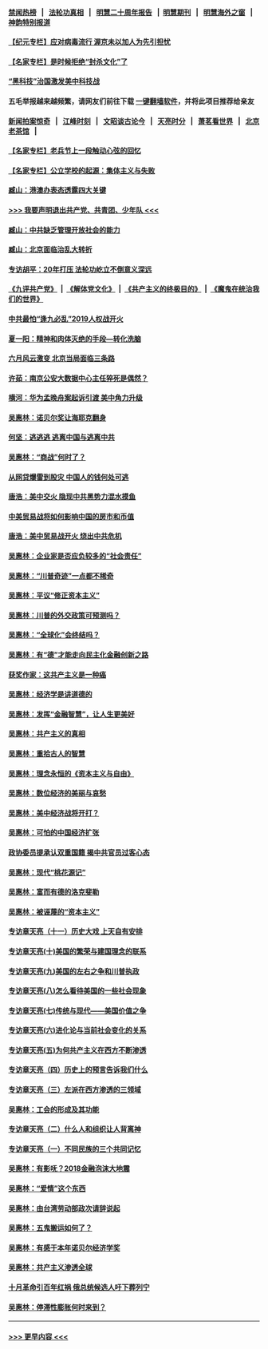 #### [禁闻热榜](热点新闻.md?=0)  &nbsp;&nbsp;|&nbsp;&nbsp; [法轮功真相](https://github.com/gfw-breaker/truth/blob/master/README.md?=0) &nbsp;&nbsp;|&nbsp;&nbsp; [明慧二十周年报告](https://github.com/gfw-breaker/mh-reports/blob/master/README.md?=0) &nbsp;&nbsp;|&nbsp;&nbsp;[明慧期刊](https://github.com/gfw-breaker/mh-qikan) &nbsp;&nbsp;|&nbsp;&nbsp; [明慧海外之窗](https://github.com/gfw-breaker/mh-news/blob/master/README.md?=0) &nbsp;&nbsp;|&nbsp;&nbsp; [神韵特别报道](https://github.com/gfw-breaker/mh-news/blob/master/shenyun.md?=0)
#### [【纪元专栏】应对病毒流行 渥京未以加人为先引担忧](../pages/nsc423/n11875714.md?t=02240131) 
#### [【名家专栏】是时候拒绝“封杀文化”了](../pages/nsc423/n11814093.md?t=02240131) 
#### [“黑科技”治国激发美中科技战](../pages/nsc423/n11638056.md?t=02240131) 
#### 五毛举报越来越频繁，请网友们前往下载 [一键翻墙软件](https://github.com/gfw-breaker/ssr-accounts)，并将此项目推荐给亲友
#### [新闻拍案惊奇](https://github.com/gfw-breaker/banned-news/blob/master/pages/link4.md) &nbsp;&nbsp;|&nbsp;&nbsp; [江峰时刻](https://github.com/gfw-breaker/banned-news/blob/master/pages/link4.md) &nbsp;&nbsp;|&nbsp;&nbsp; [文昭谈古论今](https://github.com/gfw-breaker/banned-news/blob/master/pages/link4.md) &nbsp;&nbsp;|&nbsp;&nbsp; [天亮时分](https://github.com/gfw-breaker/banned-news/blob/master/pages/link4.md) &nbsp;&nbsp;|&nbsp;&nbsp; [萧茗看世界](https://github.com/gfw-breaker/banned-news/blob/master/pages/link4.md) &nbsp;&nbsp;|&nbsp;&nbsp; [北京老茶馆](https://github.com/gfw-breaker/banned-news/blob/master/pages/link4.md) &nbsp;&nbsp;|&nbsp;&nbsp; 
#### [【名家专栏】老兵节上一段触动心弦的回忆](../pages/nsc423/n11646016.md?t=02240131) 
#### [【名家专栏】公立学校的起源：集体主义与失败](../pages/nsc423/n11601833.md?t=02240131) 
#### [臧山：港澳办表态透露四大关键](../pages/nsc423/n11421628.md?t=02240131) 
#### [>>> 我要声明退出共产党、共青团、少年队 <<<](https://github.com/begood0513/goodnews/blob/master/quit/letter.md) 
#### [臧山：中共缺乏管理开放社会的能力](../pages/nsc423/n11407457.md?t=02240131) 
#### [臧山：北京面临治乱大转折](../pages/nsc423/n11406895.md?t=02240131) 
#### [专访胡平：20年打压 法轮功屹立不倒意义深远](../pages/nsc423/n11398800.md?t=02240131) 
#### [《九评共产党》](https://github.com/begood0513/9ping.md/blob/master/README.md) &nbsp;|&nbsp; [《解体党文化》](../../../../jtdwh.md/blob/master/README.md)  &nbsp;|&nbsp; [《共产主义的终极目的》](../../../../gczydzjmd.md/blob/master/README.md) &nbsp;|&nbsp; [《魔鬼在统治我们的世界》](../../../../mgztzwmdsj.md/blob/master/README.md) 
#### [中共最怕“逢九必乱”2019人权战开火](../pages/nsc423/n11385248.md?t=02240131) 
#### [夏一阳：精神和肉体灭绝的手段—转化洗脑](../pages/nsc423/n11368250.md?t=02240131) 
#### [六月风云激变 北京当局面临三条路](../pages/nsc423/n11313668.md?t=02240131) 
#### [许茹：南京公安大数据中心主任猝死是偶然？](../pages/nsc423/n11064744.md?t=02240131) 
#### [横河：华为孟晚舟案起诉引渡 美中角力升级](../pages/nsc423/n11027230.md?t=02240131) 
#### [吴惠林：诺贝尔奖让海耶克翻身](../pages/nsc423/n10890049.md?t=02240131) 
#### [何坚：逃逃逃 逃离中国与逃离中共](../pages/nsc423/n10592891.md?t=02240131) 
#### [吴惠林：“商战”何时了？](../pages/nsc423/n10573558.md?t=02240131) 
#### [从网贷爆雷到股灾 中国人的钱何处可逃](../pages/nsc423/n10572800.md?t=02240131) 
#### [唐浩：美中交火 隐现中共黑势力混水摸鱼](../pages/nsc423/n10544040.md?t=02240131) 
#### [中美贸易战将如何影响中国的房市和币值](../pages/nsc423/n10543697.md?t=02240131) 
#### [唐浩：美中贸易战开火 烧出中共危机](../pages/nsc423/n10540126.md?t=02240131) 
#### [吴惠林：企业家是否应负较多的“社会责任”](../pages/nsc423/n10535022.md?t=02240131) 
#### [吴惠林：“川普奇迹”一点都不稀奇](../pages/nsc423/n10512808.md?t=02240131) 
#### [吴惠林：平议“修正资本主义”](../pages/nsc423/n10495724.md?t=02240131) 
#### [吴惠林：川普的外交政策可预测吗？](../pages/nsc423/n10462387.md?t=02240131) 
#### [吴惠林：“全球化”会终结吗？](../pages/nsc423/n10452838.md?t=02240131) 
#### [吴惠林：有“德”才能走向民主化金融创新之路](../pages/nsc423/n10432292.md?t=02240131) 
#### [获奖作家：这共产主义是一种癌](../pages/nsc423/n10431541.md?t=02240131) 
#### [吴惠林：经济学是讲道德的](../pages/nsc423/n10398014.md?t=02240131) 
#### [吴惠林：发挥“金融智慧”，让人生更美好](../pages/nsc423/n10375019.md?t=02240131) 
#### [吴惠林：共产主义的真相](../pages/nsc423/n10351394.md?t=02240131) 
#### [吴惠林：重拾古人的智慧](../pages/nsc423/n10337691.md?t=02240131) 
#### [吴惠林：理念永恒的《资本主义与自由》](../pages/nsc423/n10316274.md?t=02240131) 
#### [吴惠林：数位经济的美丽与哀愁](../pages/nsc423/n10292946.md?t=02240131) 
#### [吴惠林：美中经济战将开打？](../pages/nsc423/n10258825.md?t=02240131) 
#### [吴惠林：可怕的中国经济扩张](../pages/nsc423/n10219147.md?t=02240131) 
#### [政协委员提承认双重国籍 揭中共官员过客心态](../pages/nsc423/n10208809.md?t=02240131) 
#### [吴惠林：现代“桃花源记”](../pages/nsc423/n10185234.md?t=02240131) 
#### [吴惠林：富而有德的洛克斐勒](../pages/nsc423/n10142264.md?t=02240131) 
#### [吴惠林：被诬蔑的“资本主义”](../pages/nsc423/n10124816.md?t=02240131) 
#### [专访章天亮（十一）历史大戏 上天自有安排](../pages/nsc423/n10094905.md?t=02240131) 
#### [专访章天亮(十)美国的繁荣与建国理念的联系](../pages/nsc423/n10094899.md?t=02240131) 
#### [专访章天亮(九)美国的左右之争和川普执政](../pages/nsc423/n10094889.md?t=02240131) 
#### [专访章天亮(八)怎么看待美国的一些社会现象](../pages/nsc423/n10094857.md?t=02240131) 
#### [专访章天亮(七)传统与现代——美国价值之争](../pages/nsc423/n10093140.md?t=02240131) 
#### [专访章天亮(六)进化论与当前社会变化的关系](../pages/nsc423/n10092036.md?t=02240131) 
#### [专访章天亮(五)为何共产主义在西方不断渗透](../pages/nsc423/n10083620.md?t=02240131) 
#### [专访章天亮（四）历史上的预言告诉我们什么](../pages/nsc423/n10083606.md?t=02240131) 
#### [专访章天亮（三）左派在西方渗透的三领域](../pages/nsc423/n10081115.md?t=02240131) 
#### [吴惠林：工会的形成及其功能](../pages/nsc423/n10080633.md?t=02240131) 
#### [专访章天亮（二）什么人和组织让人背离神](../pages/nsc423/n10076637.md?t=02240131) 
#### [专访章天亮（一）不同民族的三个共同记忆](../pages/nsc423/n10074188.md?t=02240131) 
#### [吴惠林：有影呒？2018金融泡沫大地震](../pages/nsc423/n10040534.md?t=02240131) 
#### [吴惠林：“爱情”这个东西](../pages/nsc423/n10019423.md?t=02240131) 
#### [吴惠林：由台湾劳动部政次请辞说起](../pages/nsc423/n9979679.md?t=02240131) 
#### [吴惠林：五鬼搬运如何了？](../pages/nsc423/n9925338.md?t=02240131) 
#### [吴惠林：有感于本年诺贝尔经济学奖](../pages/nsc423/n9871883.md?t=02240131) 
#### [吴惠林：共产主义渗透全球](../pages/nsc423/n9812748.md?t=02240131) 
#### [十月革命引百年红祸 俄总统候选人吁下葬列宁](../pages/nsc423/n9810182.md?t=02240131) 
#### [吴惠林：停滞性膨胀何时来到？](../pages/nsc423/n9764136.md?t=02240131) 

----
#### [ >>> 更早内容 <<< ](../indexes/nsc423-earlier.md)
